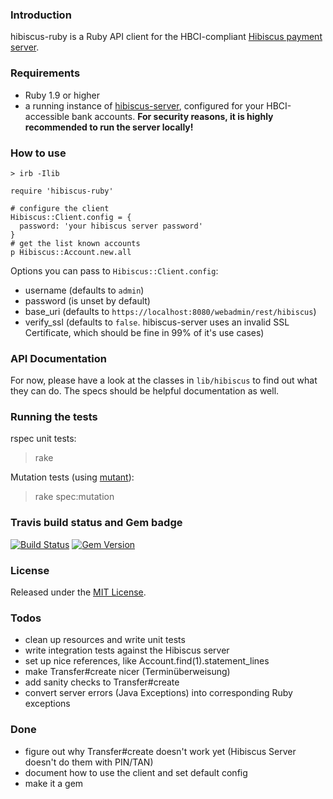 ### Introduction 

hibiscus-ruby is a Ruby API client for the HBCI-compliant [Hibiscus payment server](http://www.willuhn.de/products/hibiscus-server).

### Requirements

- Ruby 1.9 or higher
- a running instance of [hibiscus-server](http://www.willuhn.de/products/hibiscus-server/), configured for your HBCI-accessible bank accounts. 
  **For security reasons, it is highly recommended to run the server locally!**

### How to use

	> irb -Ilib

	require 'hibiscus-ruby'

	# configure the client
	Hibiscus::Client.config = { 
	  password: 'your hibiscus server password'
	}
	# get the list known accounts
	p Hibiscus::Account.new.all

Options you can pass to `Hibiscus::Client.config`:

* username (defaults to `admin`)
* password (is unset by default)
* base_uri (defaults to `https://localhost:8080/webadmin/rest/hibiscus`)
* verify_ssl (defaults to `false`. hibiscus-server uses an invalid SSL Certificate, which should be fine in 99% of it's use cases)

### API Documentation 

For now, please have a look at the classes in `lib/hibiscus` to find out what they can do.
The specs should be helpful documentation as well.

### Running the tests

rspec unit tests: 

> rake

Mutation tests (using [mutant](https://github.com/mbj/mutant)):

> rake spec:mutation

### Travis build status and Gem badge

[![Build Status](https://travis-ci.org/phillipoertel/hibiscus-ruby.svg)](https://travis-ci.org/phillipoertel/hibiscus-ruby)
[![Gem Version](https://badge.fury.io/rb/hibiscus-ruby.svg)](http://badge.fury.io/rb/hibiscus-ruby)

### License

Released under the [MIT License](http://opensource.org/licenses/MIT).

### Todos

- clean up resources and write unit tests
- write integration tests against the Hibiscus server
- set up nice references, like Account.find(1).statement_lines
- make Transfer#create nicer (Terminüberweisung)
- add sanity checks to Transfer#create
- convert server errors (Java Exceptions) into corresponding Ruby exceptions

### Done

- figure out why Transfer#create doesn't work yet (Hibiscus Server doesn't do them with PIN/TAN)
- document how to use the client and set default config
- make it a gem

